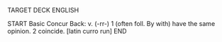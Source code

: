 TARGET DECK
ENGLISH

START
Basic
Concur
Back: v. (-rr-) 1 (often foll. By with) have the same opinion. 2 coincide. [latin curro run]
END

